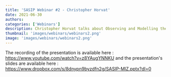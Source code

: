 ```yaml
---
title: 'SASIP Webinar #2 - Christopher Horvat'
date: 2021-06-30
authors:
categories: ['Webinars']
description: Christopher Horvat talks about Observing and Modelling the Marginal Ice Zone
thumbnail: 'images/webinars/webinars2.png'
image: 'images/webinars/webinars2.png'
---
```


The recording of the presentation is available here : https://www.youtube.com/watch?v=z8YAugYNNKU and the presentation's slides are available here : https://www.dropbox.com/s/8dnypn9byzdfn2g/SASIP-MIZ.pptx?dl=0
